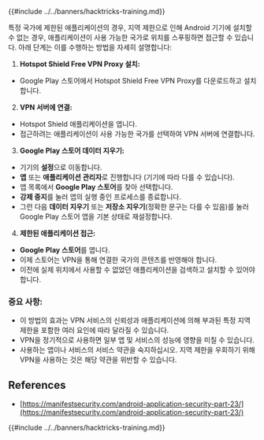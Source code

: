 {{#include ../../banners/hacktricks-training.md}}

특정 국가에 제한된 애플리케이션의 경우, 지역 제한으로 인해 Android 기기에 설치할 수 없는 경우, 애플리케이션이 사용 가능한 국가로 위치를 스푸핑하면 접근할 수 있습니다. 아래 단계는 이를 수행하는 방법을 자세히 설명합니다:

1. **Hotspot Shield Free VPN Proxy 설치:**

- Google Play 스토어에서 Hotspot Shield Free VPN Proxy를 다운로드하고 설치합니다.

2. **VPN 서버에 연결:**

- Hotspot Shield 애플리케이션을 엽니다.
- 접근하려는 애플리케이션이 사용 가능한 국가를 선택하여 VPN 서버에 연결합니다.

3. **Google Play 스토어 데이터 지우기:**

- 기기의 **설정**으로 이동합니다.
- **앱** 또는 **애플리케이션 관리자**로 진행합니다 (기기에 따라 다를 수 있습니다).
- 앱 목록에서 **Google Play 스토어**를 찾아 선택합니다.
- **강제 중지**를 눌러 앱의 실행 중인 프로세스를 종료합니다.
- 그런 다음 **데이터 지우기** 또는 **저장소 지우기**(정확한 문구는 다를 수 있음)를 눌러 Google Play 스토어 앱을 기본 상태로 재설정합니다.

4. **제한된 애플리케이션 접근:**
- **Google Play 스토어**를 엽니다.
- 이제 스토어는 VPN을 통해 연결한 국가의 콘텐츠를 반영해야 합니다.
- 이전에 실제 위치에서 사용할 수 없었던 애플리케이션을 검색하고 설치할 수 있어야 합니다.

### 중요 사항:

- 이 방법의 효과는 VPN 서비스의 신뢰성과 애플리케이션에 의해 부과된 특정 지역 제한을 포함한 여러 요인에 따라 달라질 수 있습니다.
- VPN을 정기적으로 사용하면 일부 앱 및 서비스의 성능에 영향을 미칠 수 있습니다.
- 사용하는 앱이나 서비스의 서비스 약관을 숙지하십시오. 지역 제한을 우회하기 위해 VPN을 사용하는 것은 해당 약관을 위반할 수 있습니다.

## References

- [https://manifestsecurity.com/android-application-security-part-23/](https://manifestsecurity.com/android-application-security-part-23/)

{{#include ../../banners/hacktricks-training.md}}
